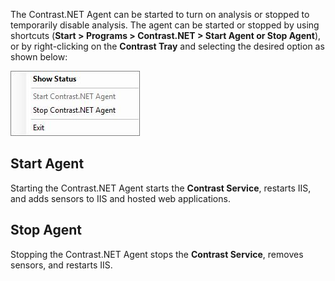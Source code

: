 <!--
title: "Starting And Stopping The .NET Agent"
description: "How to start and stop the .NET agent"
tags: "starting stopping agent .Net"
-->

The Contrast.NET Agent can be started to turn on analysis or stopped to temporarily disable analysis. The agent can be started or stopped by using shortcuts (**Start > Programs > Contrast.NET > Start Agent or Stop Agent**), or by right-clicking on the **Contrast Tray** and selecting the desired option as shown below:

<a href="assets/images/KB3-e13.jpg" rel="lightbox" title="Start / Stop Options Menu"><img class="thumbnail" src="assets/images/KB3-e13.jpg"/></a>

## Start Agent

Starting the Contrast.NET Agent starts the **Contrast Service**, restarts IIS, and adds sensors to IIS and hosted web applications.

## Stop Agent

Stopping the Contrast.NET Agent stops the **Contrast Service**, removes sensors, and restarts IIS.
